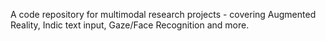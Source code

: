 A code repository for multimodal research projects - covering Augmented Reality, Indic text input, Gaze/Face Recognition and more.